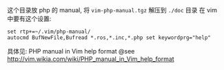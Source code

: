 这个目录放 php 的 manual, 将 `vim-php-manual.tgz` 解压到 `./doc` 目录
在 vim 中要有这个设置:

```vim
set rtp+=~/.vim/php-manual/
autocmd BufNewFile,Bufread *.ros,*.inc,*.php set keywordprg="help"
```

具体见: PHP manual in Vim help format @see http://vim.wikia.com/wiki/PHP_manual_in_Vim_help_format

